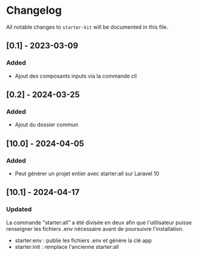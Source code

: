 # Changelog

All notable changes to `starter-kit` will be documented in this file.

## [0.1] - 2023-03-09

### Added

- Ajout des composants inputs via la commande cli

## [0.2] - 2024-03-25

### Added

- Ajout du dossier commun

## [10.0] - 2024-04-05

### Added

- Peut générer un projet entier avec starter:all sur Laravel 10

## [10.1] - 2024-04-17

### Updated
La commande "starter:all" a été divisée en deux afin que l'utilisateur puisse renseigner les fichiers .env nécessaire avant de poursuivre l'installation.
- starter:env : publie les fichiers .env et génère la clé app
- starter:init : remplace l'ancienne starter:all